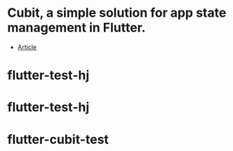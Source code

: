 # Cubit, a simple solution for app state management in Flutter.
- [Article](https://medium.com/flutterando/cubit-a-simple-solution-for-app-state-management-in-flutter-66ab5279ef73)





# flutter-test-hj
# flutter-test-hj
# flutter-cubit-test
